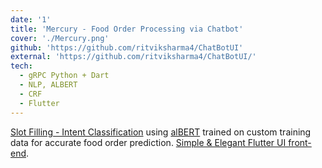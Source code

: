 ```yaml
---
date: '1'
title: 'Mercury - Food Order Processing via Chatbot'
cover: './Mercury.png'
github: 'https://github.com/ritviksharma4/ChatBotUI'
external: 'https://github.com/ritviksharma4/ChatBotUI/'
tech:
  - gRPC Python + Dart
  - NLP, ALBERT
  - CRF
  - Flutter
---
```


[Slot Filling - Intent Classification](https://arxiv.org/pdf/1902.10909.pdf) using [alBERT](https://arxiv.org/pdf/1909.11942.pdf) trained on custom training data for accurate food order prediction.
[Simple & Elegant Flutter UI front-end](https://github.com/ritviksharma4/ChatBotUI).